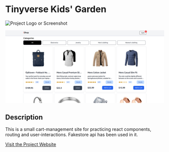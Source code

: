 # Tinyverse Kids' Garden

![Project Logo or Screenshot](/src/assets/logo.svg)


![Project Preview](/src/assets/ecommerce_preview%20(2).png)
## Description

This is a small cart-management site for practicing react components, routing and  user-interactions. Fakestore api has been used in it.


[Visit the Project Website](https://react-ecommerce-app-vincent.vercel.app)
